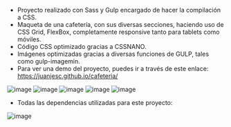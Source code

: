 
- Proyecto realizado con Sass y Gulp encargado de hacer la compilación a CSS.
- Maqueta de una cafetería, con sus diversas secciones, haciendo uso de CSS Grid, FlexBox, completamente responsive tanto para tablets como móviles.
- Código CSS optimizado gracias a CSSNANO.
- Imágenes optimizadas gracias a diversas funciones de GULP, tales como gulp-imagemin.
- Para ver una demo del proyecto, puedes ir a través de este enlace: https://juanjesc.github.io/cafeteria/


![image](https://user-images.githubusercontent.com/89318618/158082354-5d090fa0-8b82-4af0-9908-5cdec885cf44.png)
![image](https://user-images.githubusercontent.com/89318618/158082385-6da49222-9b37-408a-8b77-305b47636151.png)
![image](https://user-images.githubusercontent.com/89318618/158082402-66cd76a1-8cb4-48f8-97f1-a9843eae0229.png)
![image](https://user-images.githubusercontent.com/89318618/158082426-80c38ed4-2efa-4047-bc46-607bb6148b90.png)
![image](https://user-images.githubusercontent.com/89318618/158082438-ff43a9bf-ce9d-49a4-b3dd-8535cc05db92.png)


- Todas las dependencias utilizadas para este proyecto:


![image](https://user-images.githubusercontent.com/89318618/158082335-e7159b0e-2277-4d3c-a8d2-d76843fa8337.png)




